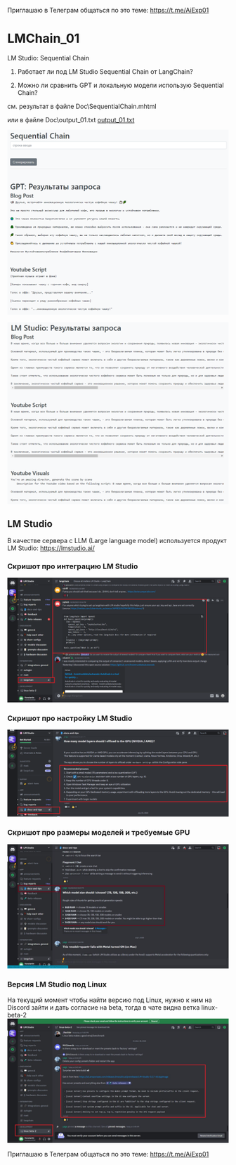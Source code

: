 Приглашаю в Телеграм общаться по это теме: https://t.me/AiExp01
# LMChain_01
LM Studio: Sequential Chain

1. Работает ли под LM Studio Sequential Chain от LangChain?

2. Можно ли сравнить GPT и локальную модели использую Sequential Chain?

см. результат в файле Doc\SequentialChain.mhtml
 
или в файле Doc\output_01.txt
[output_01.txt](Doc%2Foutput_01.txt)

![](Doc/result_01.png)

![](Doc/result_02.png)


## LM Studio
В качестве сервера с LLM (Large language model) используется продукт LM Studio: https://lmstudio.ai/

### Скришот про интеграцию LM Studio
![](Doc/LM_StudioIntegrations.png)

### Скришот про настройку LM Studio
![](Doc/LMStudioConfig_01.png)

### Скришот про размеры моделей и требуемые GPU
![LMStudioGPU.jpg](Doc%2FLMStudioGPU.jpg)

### Версия LM Studio под Linux
На текущий момент чтобы найти версию под Linux, нужно к ним на Discord зайти и дать согласие на beta, тогда в чате видна ветка linux-beta-2
![LMStudioLinux.jpg](Doc%2FLMStudioLinux.jpg)

Приглашаю в Телеграм общаться по это теме: https://t.me/AiExp01